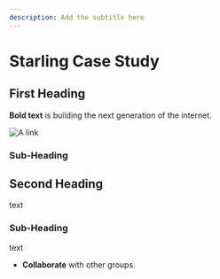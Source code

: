 ```yaml
---
description: Add the subtitle here
---
```


# Starling Case Study

## First Heading

**Bold text** is building the next generation of the internet.

![A link](https://github.com/protocol/launchpad/blob/main/.gitbook/assets/twitter-banner-1500x500.png)

### Sub-Heading

## Second Heading

text

### Sub-Heading

text

* **Collaborate** with other groups.
